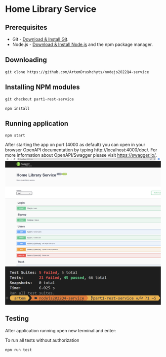 # Home Library Service

## Prerequisites

- Git - [Download & Install Git](https://git-scm.com/downloads).
- Node.js - [Download & Install Node.js](https://nodejs.org/en/download/) and the npm package manager.

## Downloading

```
git clone https://github.com/ArtemDrushchyts/nodejs2022Q4-service
```

## Installing NPM modules

```
git checkout part1-rest-service 
```

```
npm install
```

## Running application

```
npm start
```

After starting the app on port (4000 as default) you can open
in your browser OpenAPI documentation by typing http://localhost:4000/doc/.
For more information about OpenAPI/Swagger please visit https://swagger.io/.
![Swagger](src/screenshots/Screenshot_213.png)
![Tests done](src/screenshots/Screenshot_214.png)


## Testing

After application running open new terminal and enter:

To run all tests without authorization

```
npm run test
```
